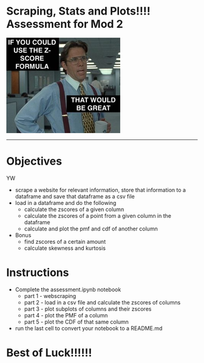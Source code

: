 # Scraping, Stats and Plots!!!! Assessment for Mod 2

<img src="images/zscore-meme.jpg"/>

-----

# Objectives
YW
* scrape a website for relevant information, store that information to a dataframe and save that dataframe as a csv file
* load in a dataframe and do the following
    * calculate the zscores of a given column
    * calculate the zscores of a point from a given column in the dataframe
    * calculate and plot the pmf and cdf of another column
* Bonus
    * find zscores of a certain amount
    * calculate skewness and kurtosis
    

# Instructions
* Complete the assessment.ipynb notebook
    * part 1 - webscraping
    * part 2 - load in a csv file and calculate the zscores of columns 
    * part 3 - plot subplots of columns and their zscores
    * part 4 - plot the PMF of a column
    * part 5 - plot the CDF of that same column
* run the last cell to convert your notebook to a README.md

# Best of Luck!!!!!!